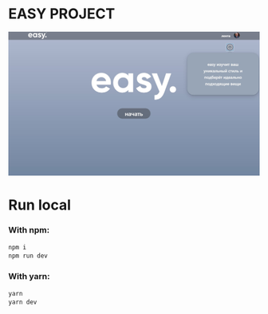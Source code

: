 # EASY PROJECT
![](image.jpg)

# Run local

### With npm:
```bash
npm i
npm run dev
```

### With yarn:

```bash
yarn
yarn dev
```
